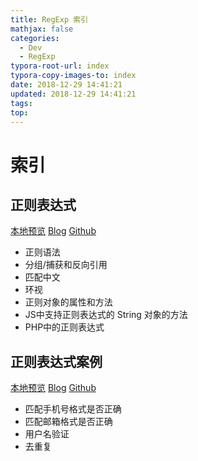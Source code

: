 ```yaml
---
title: RegExp 索引
mathjax: false
categories:
  - Dev
  - RegExp
typora-root-url: index
typora-copy-images-to: index
date: 2018-12-29 14:41:21
updated: 2018-12-29 14:41:21
tags:
top:
---
```



# 索引 
 
## 正则表达式 
[本地预览](正则表达式.md)    [Blog](http://blog.kuma8866.top/posts/794273428/)     [Github](https://github.com/KumaDocCenter/RegExp/blob/master/doc/md/正则表达式.md)
 
* 正则语法
* 分组/捕获和反向引用
* 匹配中文
* 环视
* 正则对象的属性和方法
* JS中支持正则表达式的 String 对象的方法
* PHP中的正则表达式


 
## 正则表达式案例 
[本地预览](正则表达式案例.md)    [Blog](http://blog.kuma8866.top/posts/2800343177/)     [Github](https://github.com/KumaDocCenter/RegExp/blob/master/doc/md/正则表达式案例.md)
 
* 匹配手机号格式是否正确
* 匹配邮箱格式是否正确
* 用户名验证
* 去重复
 
